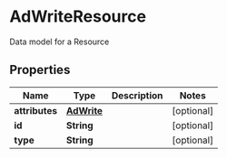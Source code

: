 

# AdWriteResource

Data model for a Resource

## Properties

Name | Type | Description | Notes
------------ | ------------- | ------------- | -------------
**attributes** | [**AdWrite**](AdWrite.md) |  |  [optional]
**id** | **String** |  |  [optional]
**type** | **String** |  |  [optional]



